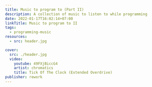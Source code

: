 ```yaml
---
title: Music to program to (Part II)
description: A collection of music to listen to while programming
date: 2022-01-17T16:02:14+07:00
linkTitle: Music to program to II
tags:
  - programming-music
resources:
  - src: header.jpg

cover:
  src: ./header.jpg
  video:
    youtube: 49FXjBiccG4
    artist: chromatics
    title: Tick Of The Clock (Extended Overdrive)
publisher: rework
---
```


